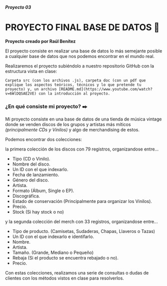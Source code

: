 ***Proyecto 03***

# PROYECTO FINAL BASE DE DATOS 📄

**Proyecto creado por Raúl Benítez**

El proyecto consiste en realizar una base de datos lo más semejante posible a cualquier base de datos que nos podemos encontrar en el mundo real. 

Realizaremos el proyecto subiéndolo a nuestro repositorio GitHub con la estructura vista en clase:

```
Carpeta src (con los archivos .js), carpeta doc (con un pdf que explique los aspectos teóricos, técnicos y lo que pretende tu proyecto) y, un archivo [README.md](https://www.youtube.com/watch?v=6WlDQSAE2VE) con la introducción al proyecto.

```

### ¿En qué consiste mi proyecto? ✒️

Mi proyecto consiste en una base de datos de una tienda de música vintage donde se venden discos de los grupos y artistas más míticos _(principalmente CDs y Vinilos)_ y algo de merchandising de estos.


Podemos encontrar dos colecciones:

la primera colección de los discos con 79 registros, organizandose entre...

* Tipo (CD o Vinilo).
* Nombre del disco.
* Un ID con el que indexarlo.
* Fecha de lanzamiento.
* Género del disco.
* Artista.
* Formato (Álbum, Single o EP).
* Discográfica.
* Estado de conservación (Principalmente para organizar los Vinilos).
* Precio.
* Stock (Si hay stock o no)

y la segunda colección del merch con 33 registros, organizandose entre...

* Tipo de producto. (Camisetas, Sudaderas, Chapas, Llaveros o Tazas)
* Un ID con el que indexarlo e identifarlo.
* Nombre.
* Artista.
* Tamaño. (Grande, Mediano o Pequeño)
* Rebaja (Si el producto se encuentra rebajado o no).
* Precio.

Con estas colecciones, realizamos una serie de consultas o dudas de clientes con los métodos vistos en clase para resolverlos.



